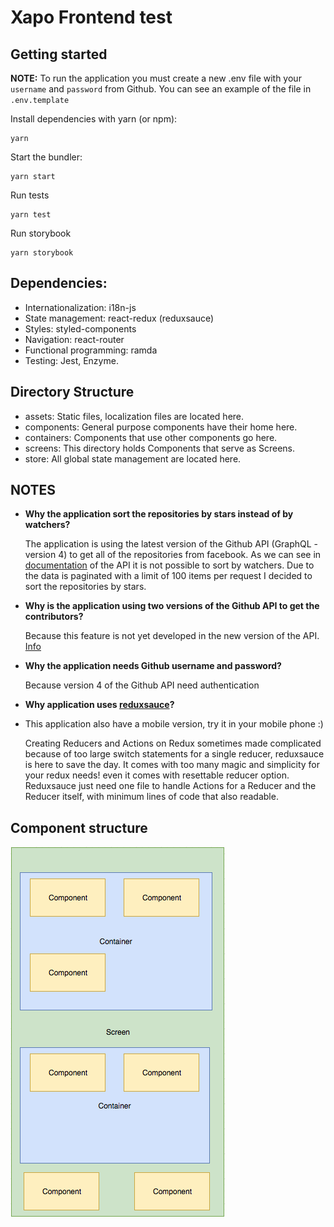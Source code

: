 # Xapo Frontend test

## Getting started
**NOTE:** To run the application you must create a new .env file with your `username` and `password` from Github. You can see an example of the file in `.env.template`

Install dependencies with yarn (or npm):
```
yarn
```

Start the bundler:
```
yarn start
```

Run tests
```
yarn test
```

Run storybook
```
yarn storybook
```

## Dependencies:
- Internationalization: i18n-js
- State management: react-redux (reduxsauce)
- Styles: styled-components
- Navigation: react-router
- Functional programming: ramda
- Testing: Jest, Enzyme.


## Directory Structure
- assets: Static files, localization files are located here.
- components: General purpose components have their home here.
- containers: Components that use other components go here.
- screens: This directory holds Components that serve as Screens.
- store: All global state management are located here.


## NOTES
- **Why the application sort the repositories by stars instead of by watchers?**

  The application is using the latest version of the Github API (GraphQL - version 4) to get all of the repositories from facebook. As we can see in [documentation](https://developer.github.com/v4/enum/repositoryorderfield/) of the API it is not possible to sort by watchers. Due to the data is paginated with a limit of 100 items per request I decided to sort the repositories by stars.

- **Why is the application using two versions of the Github API to get the contributors?**

  Because this feature is not yet developed in the new version of the API. [Info](https://platform.github.community/t/contributors-of-a-repository/3680/2)

- **Why the application needs Github username and password?**

  Because version 4 of the Github API need authentication

- **Why application uses [reduxsauce](https://github.com/infinitered/reduxsauce)?**

- This application also have a mobile version, try it in your mobile phone :)

  Creating Reducers and Actions on Redux sometimes made complicated because of too large switch statements for a single reducer, reduxsauce is here to save the day. It comes with too many magic and simplicity for your redux needs! even it comes with resettable reducer option. Reduxsauce just need one file to handle Actions for a Reducer and the Reducer itself, with minimum lines of code that also readable.

## Component structure
![component-structure](./component-structure.png)

